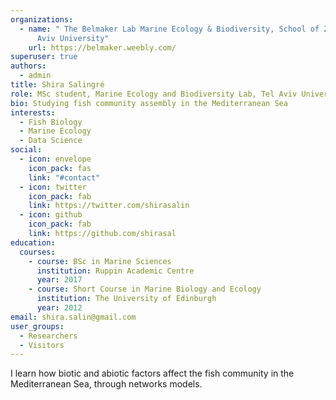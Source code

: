 ```yaml
---
organizations:
  - name: " The Belmaker Lab Marine Ecology & Biodiversity, School of Zoology, Tel
      Aviv University"
    url: https://belmaker.weebly.com/
superuser: true
authors:
  - admin
title: Shira Salingré
role: MSc student, Marine Ecology and Biodiversity Lab, Tel Aviv University
bio: Studying fish community assembly in the Mediterranean Sea
interests:
  - Fish Biology
  - Marine Ecology
  - Data Science
social:
  - icon: envelope
    icon_pack: fas
    link: "#contact"
  - icon: twitter
    icon_pack: fab
    link: https://twitter.com/shirasalin
  - icon: github
    icon_pack: fab
    link: https://github.com/shirasal
education:
  courses:
    - course: BSc in Marine Sciences
      institution: Ruppin Academic Centre
      year: 2017
    - course: Short Course in Marine Biology and Ecology
      institution: The University of Edinburgh
      year: 2012
email: shira.salin@gmail.com
user_groups:
  - Researchers
  - Visitors
---
```

I learn how biotic and abiotic factors affect the fish community in the Mediterranean Sea, through networks models.